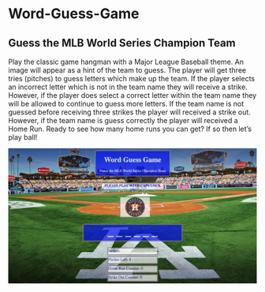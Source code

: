 # Word-Guess-Game

## Guess the MLB World Series Champion Team

Play the classic game hangman with a Major League Baseball theme. An image will appear as a hint of the team to guess. The player will get three tries (pitches) to guess letters which make up the team. If the player selects an incorrect letter which is not in the team name they will receive a strike. However, if the player does select a correct letter within the team name they will be allowed to continue to guess more letters. If the team name is not guessed before receiving three strikes the player will received a strike out. However, if the team name is guess correctly the player will received a Home Run. Ready to see how many home runs you can get? If so then let’s play ball! 

![alt text](https://github.com/nicolemibarra/Word-Guess-Game/blob/master/assets/images/wordguessgame.jpeg)
     
